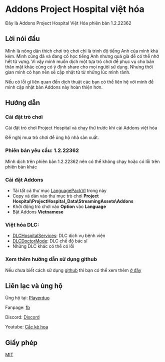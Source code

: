 # Addons Project Hospital việt hóa
Đây là Addons Project Hospital Việt Hóa phiên bản 1.2.22362

## Lời nói đầu
Mình là nông dân thích chơi trò chơi chỉ là trình độ tiếng Anh của mình khá kém. Mình cũng đã và đang cố học tiếng Anh nhưng quá già để có thể nhớ hết từ vựng. Vì vậy mình muốn dịch một tựa trò chơi để phục vụ cho bản thân mặt khác cũng có ý định share cho mọi người sử dụng. Nhưng thời gian mình có hạn nên sẽ cập nhật từ từ những lúc mình rãnh.

Nếu có lỗi gì liên quan đến dịch thuật các bạn có thể liên hệ với mình để mình cập nhật bản Addons này hoàn thiện hơn.
## Hướng dẫn
### Cài đặt trò chơi

Cài đặt trò chơi Project Hospital và chạy thử trước khi cài Addons việt hóa

Đề nghị mua trò chơi để ủng hộ nhà sản xuất.

### Phiên bản yêu cầu: 1.2.22362

Mình dịch trên phiên bản 1.2.22362 nên có thể không chạy hoặc có lỗi trên phiên bản khác

### Cài đặt Addons

- Tải tất cả thư mục [LanguagePackVI](LanguagePackVI/) trong này
- Copy và dán vào thư mục trò chơi **Project Hospital\ProjectHospital_Data\StreamingAssets\Addons**
- Khởi động trò chơi vào **Option** vào **Language**
- Bật Addons **Vietnamese**

### Việt hóa DLC:

- [DLCHospitalServices](DLCHospitalServices/): DLC dịch vụ bệnh viện
- [DLCDoctorMode](DLCDoctorMode/): DLC chế độ bác sĩ
- Những DLC khác có thể có lỗi

### Xem thêm hướng dẫn sử dụng github

Nếu chưa biết cách sữ dụng [github](https://github.com) thì bạn có thể xem thêm [ở đây](https://github.com/cackehoa/cackehoa/blob/main/huongdan/HUONG-DAN.md)

## Liên lạc và ủng hộ
Ủng hộ tại: [Playerduo](https://playerduo.com/cackehoa)

Fanpage: [fb](https://www.facebook.com/cackehoa)

Discord: [Discord](https://discord.gg/Z5C98FG)

Youtube: [Cắc kè hoa](https://www.youtube.com/c/Cắckèhoa)
## Giấy phép
[MIT](LICENSE)
